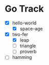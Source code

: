 # Go Track

- [x] hello-world
  - [x] space-age
- [x] two-fer
  - [x] leap
  - [ ] triangle
  - [ ] proverb
- [ ] hamming